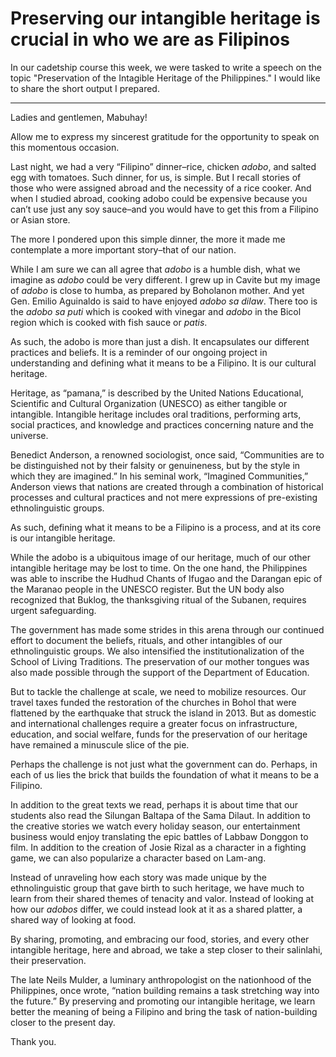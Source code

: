# Preserving our intangible heritage is crucial in who we are as Filipinos

In our cadetship course this week, we were tasked to write a speech on the topic "Preservation of the Intagible Heritage of the Philippines." I would like to share the short output I prepared.

---

Ladies and gentlemen, Mabuhay!

Allow me to express my sincerest gratitude for the opportunity to speak on this momentous occasion. 

Last night, we had a very “Filipino” dinner–rice, chicken _adobo_, and salted egg with tomatoes. Such dinner, for us, is simple. But I recall stories of those who were assigned abroad and the necessity of a rice cooker. And when I studied abroad, cooking adobo could be expensive because you can’t use just any soy sauce–and you would have to get this from a Filipino or Asian store. 

The more I pondered upon this simple dinner, the more it made me contemplate a more important story–that of our nation. 

While I am sure we can all agree that _adobo_ is a humble dish, what we imagine as _adobo_ could be very different. I grew up in Cavite but my image of _adobo_ is close to humba, as prepared by Boholanon mother. And yet Gen. Emilio Aguinaldo is said to have enjoyed _adobo sa dilaw_. There too is the _adobo sa puti_ which is cooked with vinegar and _adobo_ in the Bicol region which is cooked with fish sauce or _patis_. 

As such, the adobo is more than just a dish. It encapsulates our different practices and beliefs. It is a reminder of our ongoing project in understanding and defining what it means to be a Filipino. It is our cultural heritage. 

Heritage, as “pamana,” is described by the United Nations Educational, Scientific and Cultural Organization (UNESCO) as either tangible or intangible. Intangible heritage includes oral traditions, performing arts, social practices, and knowledge and practices concerning nature and the universe. 

Benedict Anderson, a renowned sociologist, once said, “Communities are to be distinguished not by their falsity or genuineness, but by the style in which they are imagined.” In his seminal work, “Imagined Communities,” Anderson views that nations are created through a combination of historical processes and cultural practices and not mere expressions of pre-existing ethnolinguistic groups.

As such, defining what it means to be a Filipino is a process, and at its core is our intangible heritage. 

While the adobo is a ubiquitous image of our heritage, much of our other intangible heritage may be lost to time. On the one hand, the Philippines was able to inscribe the Hudhud Chants of Ifugao and the Darangan epic of the Maranao people in the UNESCO register. But the UN body also recognized that Buklog, the thanksgiving ritual of the Subanen, requires urgent safeguarding. 

The government has made some strides in this arena through our continued effort to document the beliefs, rituals, and other intangibles of our ethnolinguistic groups. We also intensified the institutionalization of the School of Living Traditions. The preservation of our mother tongues was also made possible through the support of the Department of Education.

But to tackle the challenge at scale, we need to mobilize resources. Our travel taxes funded the restoration of the churches in Bohol that were flattened by the earthquake that struck the island in 2013. But as domestic and international challenges require a greater focus on infrastructure, education, and social welfare, funds for the preservation of our heritage have remained a minuscule slice of the pie.

Perhaps the challenge is not just what the government can do. Perhaps, in each of us lies the brick that builds the foundation of what it means to be a Filipino.

In addition to the great texts we read, perhaps it is about time that our students also read the Silungan Baltapa of the Sama Dilaut. In addition to the creative stories we watch every holiday season, our entertainment business would enjoy translating the epic battles of Labbaw Donggon to film. In addition to the creation of Josie Rizal as a character in a fighting game, we can also popularize a character based on Lam-ang.

Instead of unraveling how each story was made unique by the ethnolinguistic group that gave birth to such heritage, we have much to learn from their shared themes of tenacity and valor. Instead of looking at how our _adobos_ differ, we could instead look at it as a shared platter, a shared way of looking at food.

By sharing, promoting, and embracing our food, stories, and every other intangible heritage, here and abroad, we take a step closer to their salinlahi, their preservation. 

The late Neils Mulder, a luminary anthropologist on the nationhood of the Philippines, once wrote, “nation building remains a task stretching way into the future.” By preserving and promoting our intangible heritage, we learn better the meaning of being a Filipino and bring the task of nation-building closer to the present day.

Thank you.
